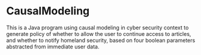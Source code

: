 # CausalModeling

This is a Java program using causal modeling in cyber security context to generate policy of whether to allow the user to continue access to articles, and whether to notify homeland security, based on four boolean parameters abstracted from immediate user data.

